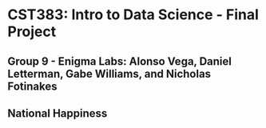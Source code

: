 # CST383: Intro to Data Science - Final Project
Group 9 - Enigma Labs: Alonso Vega, Daniel Letterman, Gabe Williams, and Nicholas Fotinakes
---
## National Happiness

